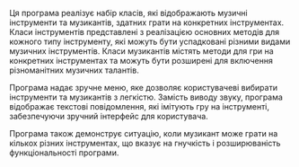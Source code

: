 Ця програма реалізує набір класів, які відображають музичні інструменти та музикантів, здатних грати на конкретних інструментах.
Класи інструментів представлені з реалізацією основних методів для кожного типу інструменту, які можуть бути успадковані різними видами музичних інструментів.
Класи музикантів містять методи для гри на конкретних інструментах та можуть бути розширені для включення різноманітних музичних талантів.

Програма надає зручне меню, яке дозволяє користувачеві вибирати інструменти та музикантів з легкістю.
Замість виводу звуку, програма відображає текстові повідомлення, які імітують гру на інструменті, забезпечуючи зручний інтерфейс для користувача.

Програма також демонструє ситуацію, коли музикант може грати на кількох різних інструментах, що вказує на гнучкість і розширюваність функціональності програми.
